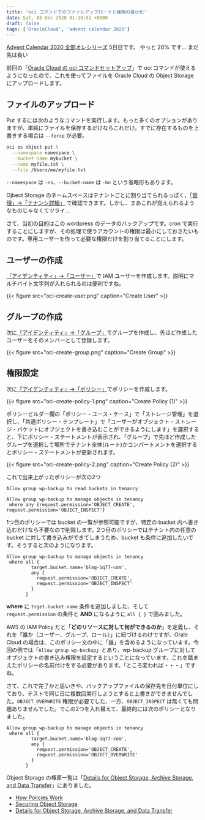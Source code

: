 ```yaml
---
title: 'oci コマンドでのファイルアップロードと権限の最小化'
date: Sat, 05 Dec 2020 01:18:51 +0900
draft: false
tags: ['OracleCloud', 'advent calendar 2020']
---
```


[Advent Calendar 2020 全部オレシリーズ](https://qiita.com/advent-calendar/2020/yteraoka) 5日目です。 やっと 20% です... まだ先は長い

前回の「[Oracle Cloud の oci コマンドセットアップ](/2020/12/setup-oci-command/)」で oci コマンドが使えるようになったので、これを使ってファイルを Oracle Cloud の Object Storage にアップロードします。

ファイルのアップロード
-----------

Put するには次のようなコマンドを実行します。もっと多くのオプションがありますが、単純にファイルを保存するだけならこれだけ。すでに存在するものを上書きする場合は `--force` が必要。

```bash
oci os object put \
  --namespace namespace \
  --bucket-name mybucket \
  --name myfile.txt \
  --file /Users/me/myfile.txt
```

`--namespace` は `-ns`、`--bucket-name` は `-bn` という省略形もあります。

Ojbect Storage のネームスペースはテナントごとに割り当てられるっぽく、[「管理」→「テナンシ詳細」](https://cloud.oracle.com/tenancy) で確認できます。しかし、まあこれが覚えられるようなものじゃなくてツライ...

さて、当初の目的はこの wordpress のデータのバックアップです。cron で実行することにしますが、その処理で使うアカウントの権限は最小にしておきたいものです。専用ユーザーを作って必要な権限だけを割り当てることにします。

ユーザーの作成
-------

[「アイデンティティ」→「ユーザー」](https://cloud.oracle.com/identity/users)で IAM ユーザーを作成します。説明にマルチバイト文字列が入れられるのは便利ですね。

{{< figure src="oci-create-user.png" caption="Create User" >}}

グループの作成
-------

次に[「アイデンティティ」→「グループ」](https://cloud.oracle.com/identity/groups)でグループを作成し、先ほど作成したユーザーをそのメンバーとして登録します。

{{< figure src="oci-create-group.png" caption="Create Group" >}}

権限設定
----

次に[「アイデンティティ」→「ポリシー」](https://cloud.oracle.com/identity/policies)でポリシーを作成します。

{{< figure src="oci-create-policy-1.png" caption="Create Policy (1)" >}}

ポリシービルダー欄の「ポリシー・ユース・ケース」で「ストレージ管理」を選択し、「共通ポリシー・テンプレート」で「ユーザーがオブジェクト・ストレージ・バケットにオブジェクトを書き込むことができるようにします」を選択すると、下にポリシー・ステートメントが表示され、「グループ」で先ほど作成したグループを選択して場所でテナント全体(ルート)かコンパートメントを選択するとポリシー・ステートメントが更新されます。

{{< figure src="oci-create-policy-2.png" caption="Create Policy (2)" >}}

これで出来上がったポリシーが次の2つ

```
Allow group wp-backup to read buckets in tenancy
```

```
Allow group wp-backup to manage objects in tenancy
 where any {request.permission='OBJECT_CREATE', request.permission='OBJECT_INSPECT'}
```

1つ目のポリシーでは bucket の一覧が参照可能ですが、特定の bucket 内へ書き込むだけなら不要なので削除します。2つ目のポリシーではテナント内の任意の bucket に対して書き込みができてしまうため、bucket も条件に追加したいです。そうすると次のようになります。

```
Allow group wp-backup to manage objects in tenancy
 where all {
         target.bucket.name='blog-1q77-com',
         any {
           request.permission='OBJECT_CREATE',
           request.permission='OBJECT_INSPECT'
         }
       }
```

**where** に `trget.bucket.name` 条件を追加しました、そして `request.permission` の条件と **AND** になるように `all { }` で囲みました。

AWS の IAM Policy だと「**どのリソースに対して何ができるのか**」を定義し、それを「誰か（ユーザー、グループ、ロール）」に紐づけるわけですが、Orale Cloud の場合は、このポリシー文の中に「誰」を含めるようになっています。今回の例では「`Allow group wp-backup`」とあり、wp-backup グループに対してオブジェクトの書き込み権限を設定するということになっています。これを踏まえたポリシーの名前付けをする必要があります。「ところ変われば・・・」ですね。

さて、これで完了かと思いきや、バックアップファイルの保存先を日付単位にしており、テストで同じ日に複数回実行しようとすると上書きができませんでした。`OBJECT_OVERWRITE` 権限が必要でした、一方、`OBJECT_INSPECT` は無くても問題ありませんでした。でこの2つを入れ替えて、最終的には次のポリシーとなりました。

```
Allow group wp-backup to manage objects in tenancy
 where all {
         target.bucket.name='blog-1q77-com',
         any {
           request.permission='OBJECT_CREATE',
           request.permission='OBJECT_OVERWRITE'
         }
       }
```

Object Storage の権原一覧は「[Details for Object Storage, Archive Storage, and Data Transfer](https://docs.cloud.oracle.com/en-us/iaas/Content/Identity/Reference/objectstoragepolicyreference.htm)」にありました。

* [How Policies Work](https://docs.cloud.oracle.com/en-us/iaas/Content/Identity/Concepts/policies.htm)
* [Securing Object Storage](https://docs.cloud.oracle.com/en-us/iaas/Content/Security/Reference/objectstorage_security.htm)
* [Details for Object Storage, Archive Storage, and Data Transfer](https://docs.cloud.oracle.com/en-us/iaas/Content/Identity/Reference/objectstoragepolicyreference.htm)
